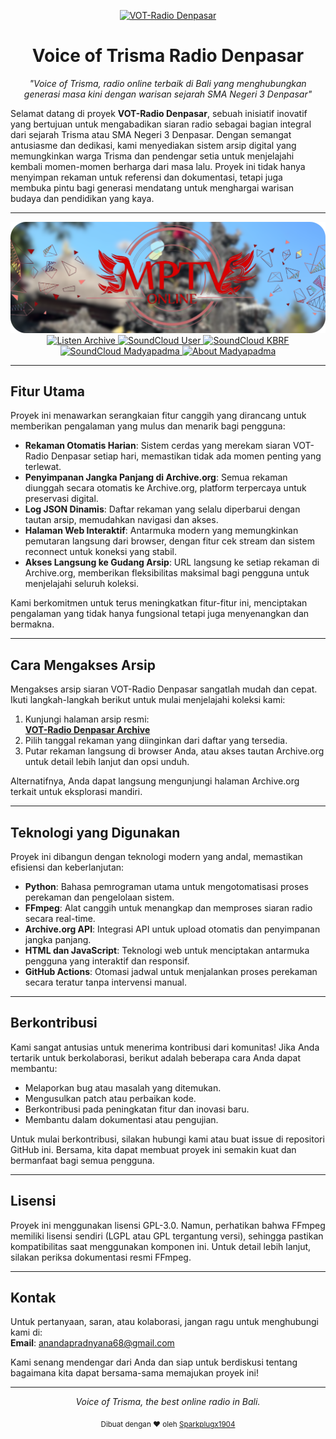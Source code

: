 <p align="center">
  <a href="https://madyapadma-online.com/" target="_blank">
    <img src="https://www.madyapadma-pustaka.com/srcpublic/img/logo-1.png" alt="VOT-Radio Denpasar" width="300"/>
  </a>
</p>

<h1 align="center">Voice of Trisma Radio Denpasar</h1>

<p align="center">
  <em>"Voice of Trisma, radio online terbaik di Bali yang menghubungkan generasi masa kini dengan warisan sejarah SMA Negeri 3 Denpasar"</em>
</p>

<p align="left">
  Selamat datang di proyek <strong>VOT-Radio
   Denpasar</strong>, sebuah inisiatif inovatif yang bertujuan untuk mengabadikan siaran radio sebagai bagian integral dari sejarah Trisma atau SMA Negeri 3 Denpasar. Dengan semangat antusiasme dan dedikasi, kami menyediakan sistem arsip digital yang memungkinkan warga Trisma dan pendengar setia untuk menjelajahi kembali momen-momen berharga dari masa lalu. Proyek ini tidak hanya menyimpan rekaman untuk referensi dan dokumentasi, tetapi juga membuka pintu bagi generasi mendatang untuk menghargai warisan budaya dan pendidikan yang kaya.
</p>

---

<p align="center">
  <a href="https://madyapadma-online.com/" target="_blank">
    <img src="https://github.com/Sparkplugx1904/VOT-Denpasar/blob/main/assets/vot_banner.png?raw=true" alt="VOT-Radio Denpasar" width="/>
  </a>
</p>

<p align="center">
  <!-- Badge untuk Archive -->
  <a href="https://sparkplugx1904.github.io/VOT-Denpasar/" target="_blank">
    <img src="https://img.shields.io/badge/Dengarkan%20Arsip%20Disini-blue?style=for-the-badge&logo=github&logoColor=white" alt="Listen Archive"/>
  </a>

  <!-- Badge untuk SoundCloud user-293864053 -->
  <a href="https://soundcloud.com/user-293864053" target="_blank">
    <img src="https://img.shields.io/badge/Voice%20of%20Trisma-orange?style=for-the-badge&logo=soundcloud&logoColor=white&color=FF5500" alt="SoundCloud User"/>
  </a>

  <!-- Badge untuk SoundCloud madyapadma-kbrf -->
  <a href="https://soundcloud.com/madyapadma-kbrf" target="_blank">
    <img src="https://img.shields.io/badge/KBRF-orange?style=for-the-badge&logo=soundcloud&logoColor=white&color=FF5500" alt="SoundCloud KBRF"/>
  </a>

  <!-- Badge untuk SoundCloud madyapadma -->
  <a href="https://soundcloud.com/madyapadma" target="_blank">
    <img src="https://img.shields.io/badge/Madyapadma-orange?style=for-the-badge&logo=soundcloud&logoColor=white&color=FF5500" alt="SoundCloud Madyapadma"/>
  </a>

  <!-- Badge untuk About Madyapadma dengan tanda seru di lingkaran -->
  <a href="https://github.com/Sparkplugx1904/VOT-Denpasar/blob/main/ABOUT%20MADYAPADMA.md" target="_blank">
    <img src="https://img.shields.io/badge/About%20Madyapadma-lightgray?style=for-the-badge" alt="About Madyapadma"/>
  </a>
</p>




---

## Fitur Utama
Proyek ini menawarkan serangkaian fitur canggih yang dirancang untuk memberikan pengalaman yang mulus dan menarik bagi pengguna:

- **Rekaman Otomatis Harian**: Sistem cerdas yang merekam siaran VOT-Radio Denpasar setiap hari, memastikan tidak ada momen penting yang terlewat.
- **Penyimpanan Jangka Panjang di Archive.org**: Semua rekaman diunggah secara otomatis ke Archive.org, platform terpercaya untuk preservasi digital.
- **Log JSON Dinamis**: Daftar rekaman yang selalu diperbarui dengan tautan arsip, memudahkan navigasi dan akses.
- **Halaman Web Interaktif**: Antarmuka modern yang memungkinkan pemutaran langsung dari browser, dengan fitur cek stream dan sistem reconnect untuk koneksi yang stabil.
- **Akses Langsung ke Gudang Arsip**: URL langsung ke setiap rekaman di Archive.org, memberikan fleksibilitas maksimal bagi pengguna untuk menjelajahi seluruh koleksi.

Kami berkomitmen untuk terus meningkatkan fitur-fitur ini, menciptakan pengalaman yang tidak hanya fungsional tetapi juga menyenangkan dan bermakna.

---

## Cara Mengakses Arsip
Mengakses arsip siaran VOT-Radio Denpasar sangatlah mudah dan cepat. Ikuti langkah-langkah berikut untuk mulai menjelajahi koleksi kami:

1. Kunjungi halaman arsip resmi:  
   **[VOT-Radio Denpasar Archive](https://sparkplugx1904.github.io/VOT-Denpasar/)**
2. Pilih tanggal rekaman yang diinginkan dari daftar yang tersedia.
3. Putar rekaman langsung di browser Anda, atau akses tautan Archive.org untuk detail lebih lanjut dan opsi unduh.

Alternatifnya, Anda dapat langsung mengunjungi halaman Archive.org terkait untuk eksplorasi mandiri.

---

## Teknologi yang Digunakan
Proyek ini dibangun dengan teknologi modern yang andal, memastikan efisiensi dan keberlanjutan:

- **Python**: Bahasa pemrograman utama untuk mengotomatisasi proses perekaman dan pengelolaan sistem.
- **FFmpeg**: Alat canggih untuk menangkap dan memproses siaran radio secara real-time.
- **Archive.org API**: Integrasi API untuk upload otomatis dan penyimpanan jangka panjang.
- **HTML dan JavaScript**: Teknologi web untuk menciptakan antarmuka pengguna yang interaktif dan responsif.
- **GitHub Actions**: Otomasi jadwal untuk menjalankan proses perekaman secara teratur tanpa intervensi manual.

---

## Berkontribusi
Kami sangat antusias untuk menerima kontribusi dari komunitas! Jika Anda tertarik untuk berkolaborasi, berikut adalah beberapa cara Anda dapat membantu:

- Melaporkan bug atau masalah yang ditemukan.
- Mengusulkan patch atau perbaikan kode.
- Berkontribusi pada peningkatan fitur dan inovasi baru.
- Membantu dalam dokumentasi atau pengujian.

Untuk mulai berkontribusi, silakan hubungi kami atau buat issue di repositori GitHub ini. Bersama, kita dapat membuat proyek ini semakin kuat dan bermanfaat bagi semua pengguna.

---

## Lisensi
Proyek ini menggunakan lisensi GPL-3.0. Namun, perhatikan bahwa FFmpeg memiliki lisensi sendiri (LGPL atau GPL tergantung versi), sehingga pastikan kompatibilitas saat menggunakan komponen ini. Untuk detail lebih lanjut, silakan periksa dokumentasi resmi FFmpeg.

---

## Kontak
Untuk pertanyaan, saran, atau kolaborasi, jangan ragu untuk menghubungi kami di:  
**Email**: anandapradnyana68@gmail.com

Kami senang mendengar dari Anda dan siap untuk berdiskusi tentang bagaimana kita dapat bersama-sama memajukan proyek ini!

---
<p align="center">
  <em>Voice of Trisma, the best online radio in Bali.</em>
</p>

<p align="center">
  <sub>Dibuat dengan ❤️ oleh <a href="https://github.com/Sparkplugx1904" target="_blank">Sparkplugx1904</a></sub>
</p>
